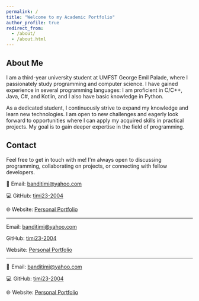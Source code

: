 ```yaml
---
permalink: /
title: "Welcome to my Academic Portfolio"
author_profile: true
redirect_from: 
  - /about/
  - /about.html
---
```


## About Me

I am a third-year university student at UMFST George Emil Palade, where I passionately study programming and computer science. I have gained experience in several programming languages: I am proficient in C/C++, Java, C#, and Kotlin, and I also have basic knowledge in Python.

As a dedicated student, I continuously strive to expand my knowledge and learn new technologies. I am open to new challenges and eagerly look forward to opportunities where I can apply my acquired skills in practical projects. My goal is to gain deeper expertise in the field of programming.

## Contact

Feel free to get in touch with me! I'm always open to discussing programming, collaborating on projects, or connecting with fellow developers.

<!-- HTML Entity kódok -->
&#128231; Email: [banditimi@yahoo.com](mailto:banditimi@yahoo.com)

&#128187; GitHub: [timi23-2004](https://github.com/timi23-2004)

&#127760; Website: [Personal Portfolio](https://timi23-2004.github.io/bandi_timi_evelyne.github.io/)

---

<!-- Font Awesome ikonok -->
<i class="fas fa-envelope"></i> Email: [banditimi@yahoo.com](mailto:banditimi@yahoo.com)

<i class="fab fa-github"></i> GitHub: [timi23-2004](https://github.com/timi23-2004)

<i class="fas fa-globe"></i> Website: [Personal Portfolio](https://timi23-2004.github.io/bandi_timi_evelyne.github.io/)

---

<!-- Unicode escape kódok CSS-sel -->
<style>
.unicode-email::before { content: "\1F4E7"; margin-right: 5px; }
.unicode-github::before { content: "\1F4BB"; margin-right: 5px; }
.unicode-website::before { content: "\1F310"; margin-right: 5px; }
</style>

<span class="unicode-email">Email: [banditimi@yahoo.com](mailto:banditimi@yahoo.com)</span>

<span class="unicode-github">GitHub: [timi23-2004](https://github.com/timi23-2004)</span>

<span class="unicode-website">Website: [Personal Portfolio](https://timi23-2004.github.io/bandi_timi_evelyne.github.io/)</span>

